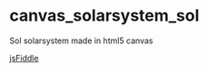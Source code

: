 # canvas_solarsystem_sol
Sol solarsystem made in html5 canvas

<a href="http://jsfiddle.net/Amodari/ajcmhyx0/" target="_blank">jsFiddle</a>
